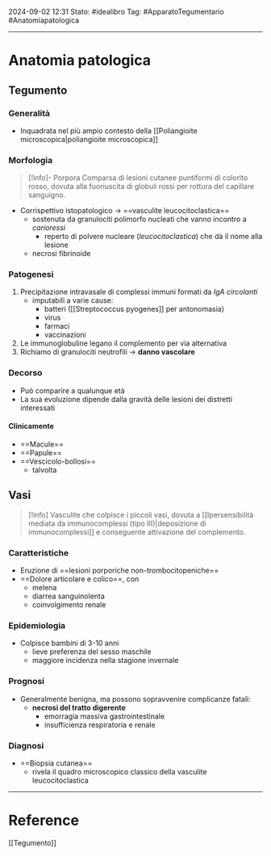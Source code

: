 2024-09-02 12:31
Stato: #idealibro 
Tag: #ApparatoTegumentario #Anatomiapatologica 

---
# Anatomia patologica
## Tegumento
### Generalità
- Inquadrata nel più ampio contesto della [[Poliangioite microscopica|poliangioite microscopica]]
### Morfologia
>[!info]- Porpora
>Comparsa di lesioni cutanee puntiformi di colorito rosso, dovuta alla fuoriuscita di globuli rossi per rottura del capillare sanguigno.
- Corrispettivo istopatologico → ==vasculite leucocitoclastica==
	- sostenuta da granulociti polimorfo nucleati che vanno incontro a *carioressi*
		- reperto di polvere nucleare (*leucocitoclastica*) che dà il nome alla lesione
	- necrosi fibrinoide
### Patogenesi
1. Precipitazione intravasale di complessi immuni formati da *IgA circolanti*
	- imputabili a varie cause:
		- batteri ([[Streptococcus pyogenes]] per antonomasia)
		- virus
		- farmaci
		- vaccinazioni
2. Le immunoglobuline legano il complemento per via alternativa
3. Richiamo di granulociti neutrofili → **danno vascolare**
### Decorso
- Può comparire a qualunque età
- La sua evoluzione dipende dalla gravità delle lesioni dei distretti interessati
#### Clinicamente
- ==Macule==
- ==Papule==
- ==Vescicolo-bollosi==
	- talvolta
## Vasi
>[!info]
>Vasculite che colpisce i piccoli vasi, dovuta a [[Ipersensibilità mediata da immunocomplessi (tipo III)|deposizione di immunocomplessi]] e conseguente attivazione del complemento.
### Caratteristiche
- Eruzione di ==lesioni porporiche non-trombocitopeniche==
- ==Dolore articolare e colico==, con
	- melena
	- diarrea sanguinolenta
	- coinvolgimento renale
### Epidemiologia
- Colpisce bambini di 3-10 anni
	- lieve preferenza del sesso maschile
	- maggiore incidenza nella stagione invernale
### Prognosi
- Generalmente benigna, ma possono sopravvenire complicanze fatali:
	- **necrosi del tratto digerente**
		- emorragia massiva gastrointestinale
		- insufficienza respiratoria e renale
### Diagnosi
- ==Biopsia cutanea==
	- rivela il quadro microscopico classico della vasculite leucocitoclastica






---
# Reference
[[Tegumento]]
